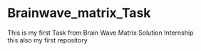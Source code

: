 # Brainwave_matrix_Task
This is my first Task from Brain Wave Matrix Solution Internship
<br>
 this also my first repository
